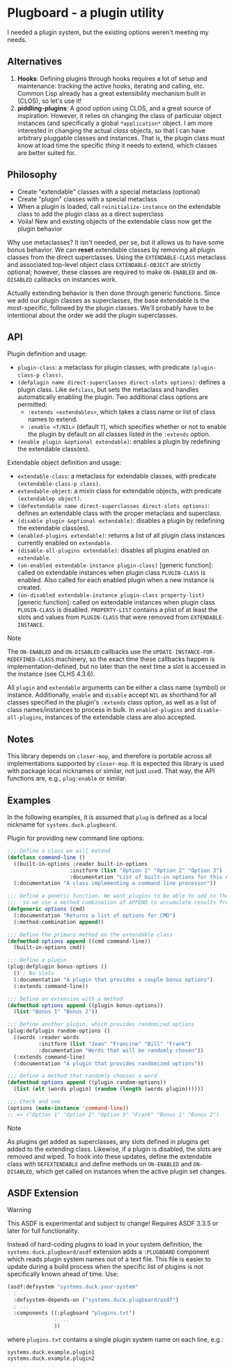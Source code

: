 # Plugboard - a plugin utility

I needed a plugin system, but the existing options weren't meeting my needs.

## Alternatives

1. **Hooks**: Defining plugins through hooks requires a lot of setup and
maintenance: tracking the active hooks, iterating and calling, etc. Common Lisp
already has a great extensibility mechanism built in (CLOS), so let's use it!
2. **piddling-plugins**: A good option using CLOS, and a great source of
inspiration. However, it relies on changing the class of particular object
instances (and specifically a global `*application*` object. I am more interested
in changing the actual _class_ objects, so that I can have arbitrary pluggable
classes and instances. That is, the plugin class must know at load time the
specific _thing_ it needs to extend, which classes are better suited for.

## Philosophy

* Create "extendable" classes with a special metaclass (optional)
* Create "plugin" classes with a special metaclass
* When a plugin is loaded, call `reinitialize-instance` on the extendable class
to add the plugin class as a direct superclass
* Voila! New and existing objects of the extendable class now get the plugin behavior

Why use metaclasses? It isn't needed, per se, but it allows us to have some
bonus behavior. We can **reset** extendable classes by removing all plugin classes
from the direct superclasses. Using the `EXTENDABLE-CLASS` metaclass and associated
top-level object class `EXTENDABLE-OBJECT` are strictly optional; however, these
classes are required to make `ON-ENABLED` and `ON-DISABLED` callbacks on instances
work. 

Actually extending behavior is then done through generic functions. Since we add our
plugin classes as superclasses, the base extendable is the most-specific, followed
by the plugin classes. We'll probably have to be intentional about the order we
add the plugin superclasses.

## API

Plugin definition and usage:

* `plugin-class`: a metaclass for plugin classes, with predicate `(plugin-class-p class)`.
* `(defplugin name direct-superclasses direct-slots options)`: defines a plugin class.
Like `defclass`, but sets the metaclass and handles automatically enabling the plugin.
Two additional class options are permitted:
  * `:extends <extendables>`, which takes a class name or list of class names to extend.
  * `:enable <T/NIL>` (default `T`), which specifies whether or not to enable the plugin
  by default on all classes listed in the `:extends` option.
* `(enable plugin &optional extendable)`: enables a plugin by redefining the extendable
class(es).

Extendable object definition and usage:

* `extendable-class`: a metaclass for extendable classes, with predicate `(extendable-class-p class)`.
* `extendable-object`: a mixin class for extendable objects, with predicate `(extendablep object)`.
* `(defextendable name direct-superclasses direct-slots options)`: defines an extendable class
with the proper metaclass and superclass.
* `(disable plugin &optional extendable)`: disables a plugin by redefining the extendable
class(es).
* `(enabled-plugins extendable)`: returns a list of all plugin class instances currently
enabled on `extendable`.
* `(disable-all-plugins extendable)`: disables all plugins enabled on `extendable`.
* `(on-enabled extendable-instance plugin-class)` [generic function]: called on extendable instances when
plugin class `PLUGIN-CLASS` is enabled. Also called for each enabled plugin when a new instance is created.
* `(on-disabled extendable-instance plugin-class property-list)` [generic function]: called on
extendable instances when plugin class `PLUGIN-CLASS` is disabled. `PROPERTY-LIST` contains a plist of
at least the slots and values from `PLUGIN-CLASS` that were removed from `EXTENDABLE-INSTANCE`.

> [!NOTE]
> The `ON-ENABLED` and `ON-DISABLED` callbacks use the `UPDATE-INSTANCE-FOR-REDEFINED-CLASS`
> machinery, so the exact time these callbacks happen is implementation-defined, but no later
> than the next time a slot is accessed in the instance (see CLHS 4.3.6).

All `plugin` and `extendable` arguments can be either a class name (symbol) or instance.
Additionally, `enable` and `disable` accept `NIL` as shorthand for all classes specified in
the plugin's `:extends` class option, as well as a list of class names/instances to process
in bulk. In `enabled-plugins` and `disable-all-plugins`, instances of the extendable class
are also accepted.

## Notes

This library depends on `closer-mop`, and therefore is portable across all implementations
supported by `closer-mop`. It is expected this library is used with package local nicknames
or similar, not just `use`d. That way, the API functions are, e.g., `plug:enable` or similar.

## Examples

In the following examples, it is assumed that `plug` is defined as a local nickname for
`systems.duck.plugboard`.

Plugin for providing new command line options:
```lisp
;;; Define a class we will extend
(defclass command-line ()
  ((built-in-options :reader built-in-options
                    :initform (list "Option 1" "Option 2" "Option 3")
                    :documentation "List of built-in options for this command"))
  (:documentation "A class implementing a command line processor"))

;;; Define a generic function. We want plugins to be able to add to the list of options,
;;;  so we use a method combination of APPEND to accumulate results from all plugins
(defgeneric options (cmd)
  (:documentation "Returns a list of options for CMD")
  (:method-combination append))

;;; Define the primary method on the extendable class
(defmethod options append ((cmd command-line))
  (built-in-options cmd))

;;; Define a plugin
(plug:defplugin bonus-options ()
  () ; No slots
  (:documentation "A plugin that provides a couple bonus options")
  (:extends command-line))

;;; Define an extension with a method
(defmethod options append ((plugin bonus-options))
  (list "Bonus 1" "Bonus 2"))

;;; Define another plugin, which provides randomized options
(plug:defplugin random-options ()
  ((words :reader words
          :initform (list "Jean" "Francine" "Bill" "Frank")
          :documentation "Words that will be randomly chosen"))
  (:extends command-line)
  (:documentation "A plugin that provides randomized options"))

;;; Define a method that randomly chooses a word
(defmethod options append ((plugin random-options))
  (list (elt (words plugin) (random (length (words plugin))))))

;;; Check and see
(options (make-instance 'command-line))
;; => ("Option 1" "Option 2" "Option 3" "Frank" "Bonus 1" "Bonus 2")
```

> [!NOTE]
> As plugins get added as superclasses, any slots defined in plugins get added to the extending
> class. Likewise, if a plugin is disabled, the slots are removed and wiped. To hook into these
> updates, define the extendable class with `DEFEXTENDABLE` and define methods on `ON-ENABLED`
> and `ON-DISABLED`, which get called on instances when the active plugin set changes.

## ASDF Extension

> [!WARNING]
> This ASDF is experimental and subject to change! Requires ASDF 3.3.5 or later for full functionality.

Instead of hard-coding plugins to load in your system definition, the
`systems.duck.plugboard/asdf` extension adds a `:PLUGBOARD` component which reads plugin 
system names out of a text file. This file is easier to update during a build process
when the specific list of plugins is not specifically known ahead of time. Use:

```lisp
(asdf:defsystem "systems.duck.your-system"
  ; ...
  :defsystem-depends-on ("systems.duck.plugboard/asdf")
  ; ...
  :components ((:plugboard "plugins.txt")
               ; ...
               ))
```

where `plugins.txt` contains a single plugin system name on each line, e.g.:

```
systems.duck.example.plugin1
systems.duck.example.plugin2
```

